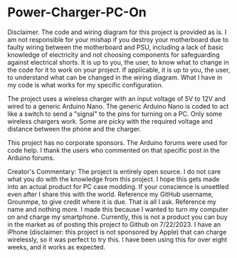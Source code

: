 # Power-Charger-PC-On

Disclaimer. The code and wiring diagram for this project is provided as is. I am not responsible for your mishap if you destroy your motherboard due to faulty wiring between the motherboard and PSU, including a lack of basic knowledge of electricity and not choosing components for safeguarding against electrical shorts. It is up to you, the user, to know what to change in the code for it to work on your project. If applicable, it is up to you, the user, to understand what can be changed in the wiring diagram. What I have in my code is what works for my specific configuration.

The project uses a wireless charger with an input voltage of 5V to 12V  and wired to a generic Arduino Nano. The generic Arduino Nano is coded to act like a switch to send a "signal" to the pins for turning on a PC. Only some wireless chargers work. Some are picky with the required voltage and distance between the phone and the charger. 

This project has no corporate sponsors. The Arduino forums were used for code help. I thank the users who commented on that specific post in the Arduino forums.

Creator's Commentary: The project is entirely open source. I do not care what you do with the knowledge from this project. I hope this gets made into an actual product for PC case modding. If your conscience is unsettled even after I share this with the world. Reference my GitHub username, Grounmpe, to give credit where it is due. That is all I ask. Reference my name and nothing more. I made this because I wanted to turn my computer on and charge my smartphone. Currently, this is not a product you can buy in the market as of posting this project to Github on 7/22/2023. I have an iPhone (disclaimer: this project is not sponsored by Apple) that can charge wirelessly, so it was perfect to try this. I have been using this for over eight weeks, and it works as expected.  
